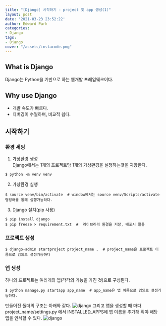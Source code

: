 ```yaml
---
title: "[Django] 시작하기 - project 및 app 생성(1)"
layout: post
date: '2021-03-23 23:52:22'
author: Edward Park
categories:
- Django
tags:
- Django
cover: "/assets/instacode.png"
---
```


## What is Django
Django는 Python을 기반으로 하는 웹개발 프레임웨크이다.
## Why use Django
- 개발 속도가 빠르다.
- 디버깅이 수월하며, 비교적 쉽다.

## 시작하기
### 환경 세팅
1. 가상환경 생성<br>
Django에서는 1개의 프로젝트당 1개의 가상환경을 설정하는것을 지향한다.
```Shell
$ python -m venv venv
```
2. 가상환경 실행
```Shell
$ source venv/bin/activate  # window에서는 source venv/Scripts/activate 명령어를 통해 실행가능하다.
```
3. Django 설치(pip 사용)
```Shell
$ pip install django
$ pip freeze > requirement.txt  #  라이브러리 환경을 저장, 배포시 활용
```

### 프로젝트 생성
```Shell
$ django-admin startproject project_name .  # project_name은 프로젝트 이름으로 임의로 설정가능하다
```

### 앱 생성
하나의 프로젝트는 여러개의 앱(각각의 기능을 가진 것)으로 구성된다.
```Shell
$ python manage.py startapp app_name  # app_name은 앱 이름으로 임의로 설정가능하다.
```
만들어진 폴더의 구조는 아래와 같다.
<img src="/blog/post_images/django1_1.png" title="django">
그리고 앱을 생성할 때 마다 project_name/settings.py 에서 INSTALLED_APPS에 앱 이름을 추가해 줘야 해당앱을 인식할 수 있다.
<img src="/blog/post_images/django1_2.png" title="django">
